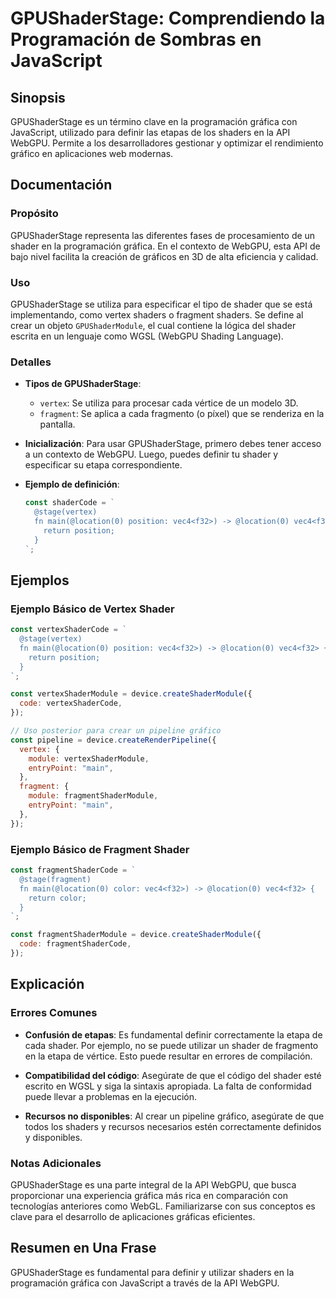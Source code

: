 <!--
Meta Description: # GPUShaderStage: Comprendiendo la Programación de Sombras en JavaScript ## Sinopsis GPUShaderStage es un término clave en la programación gráfica con...
Meta Keywords: shader, gpushaderstage, para, javascript, webgpu
-->

# GPUShaderStage: Comprendiendo la Programación de Sombras en JavaScript

## Sinopsis
GPUShaderStage es un término clave en la programación gráfica con JavaScript, utilizado para definir las etapas de los shaders en la API WebGPU. Permite a los desarrolladores gestionar y optimizar el rendimiento gráfico en aplicaciones web modernas.

## Documentación
### Propósito
GPUShaderStage representa las diferentes fases de procesamiento de un shader en la programación gráfica. En el contexto de WebGPU, esta API de bajo nivel facilita la creación de gráficos en 3D de alta eficiencia y calidad.

### Uso
GPUShaderStage se utiliza para especificar el tipo de shader que se está implementando, como vertex shaders o fragment shaders. Se define al crear un objeto `GPUShaderModule`, el cual contiene la lógica del shader escrita en un lenguaje como WGSL (WebGPU Shading Language).

### Detalles
- **Tipos de GPUShaderStage**:
  - `vertex`: Se utiliza para procesar cada vértice de un modelo 3D.
  - `fragment`: Se aplica a cada fragmento (o píxel) que se renderiza en la pantalla.

- **Inicialización**:
  Para usar GPUShaderStage, primero debes tener acceso a un contexto de WebGPU. Luego, puedes definir tu shader y especificar su etapa correspondiente. 

- **Ejemplo de definición**:
  ```javascript
  const shaderCode = `
    @stage(vertex)
    fn main(@location(0) position: vec4<f32>) -> @location(0) vec4<f32> {
      return position;
    }
  `;
  ```

## Ejemplos
### Ejemplo Básico de Vertex Shader
```javascript
const vertexShaderCode = `
  @stage(vertex)
  fn main(@location(0) position: vec4<f32>) -> @location(0) vec4<f32> {
    return position;
  }
`;

const vertexShaderModule = device.createShaderModule({
  code: vertexShaderCode,
});

// Uso posterior para crear un pipeline gráfico
const pipeline = device.createRenderPipeline({
  vertex: {
    module: vertexShaderModule,
    entryPoint: "main",
  },
  fragment: {
    module: fragmentShaderModule,
    entryPoint: "main",
  },
});
```

### Ejemplo Básico de Fragment Shader
```javascript
const fragmentShaderCode = `
  @stage(fragment)
  fn main(@location(0) color: vec4<f32>) -> @location(0) vec4<f32> {
    return color;
  }
`;

const fragmentShaderModule = device.createShaderModule({
  code: fragmentShaderCode,
});
```

## Explicación
### Errores Comunes
- **Confusión de etapas**: Es fundamental definir correctamente la etapa de cada shader. Por ejemplo, no se puede utilizar un shader de fragmento en la etapa de vértice. Esto puede resultar en errores de compilación.
  
- **Compatibilidad del código**: Asegúrate de que el código del shader esté escrito en WGSL y siga la sintaxis apropiada. La falta de conformidad puede llevar a problemas en la ejecución.

- **Recursos no disponibles**: Al crear un pipeline gráfico, asegúrate de que todos los shaders y recursos necesarios estén correctamente definidos y disponibles.

### Notas Adicionales
GPUShaderStage es una parte integral de la API WebGPU, que busca proporcionar una experiencia gráfica más rica en comparación con tecnologías anteriores como WebGL. Familiarizarse con sus conceptos es clave para el desarrollo de aplicaciones gráficas eficientes.

## Resumen en Una Frase
GPUShaderStage es fundamental para definir y utilizar shaders en la programación gráfica con JavaScript a través de la API WebGPU.